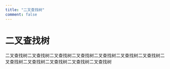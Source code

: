 ```yaml
---
title: "二叉查找树"
comment: false
---
```


# 二叉查找树

二叉查找树二叉查找树二叉查找树二叉查找树二叉查找树二叉查找树二叉查找树二叉查找树二叉查找树二叉查找树二叉查找树二叉查找树
